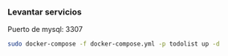 ### Levantar servicios

Puerto de mysql: 3307

```sh
sudo docker-compose -f docker-compose.yml -p todolist up -d
```